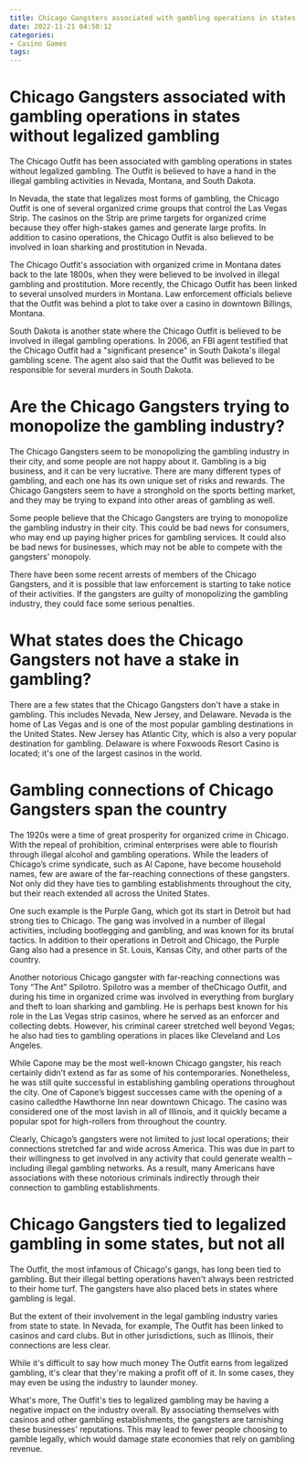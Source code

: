 ```yaml
---
title: Chicago Gangsters associated with gambling operations in states without legalized gambling
date: 2022-11-21 04:50:12
categories:
- Casino Games
tags:
---
```



#  Chicago Gangsters associated with gambling operations in states without legalized gambling

The Chicago Outfit has been associated with gambling operations in states without legalized gambling. The Outfit is believed to have a hand in the illegal gambling activities in Nevada, Montana, and South Dakota.

In Nevada, the state that legalizes most forms of gambling, the Chicago Outfit is one of several organized crime groups that control the Las Vegas Strip. The casinos on the Strip are prime targets for organized crime because they offer high-stakes games and generate large profits. In addition to casino operations, the Chicago Outfit is also believed to be involved in loan sharking and prostitution in Nevada.

The Chicago Outfit's association with organized crime in Montana dates back to the late 1800s, when they were believed to be involved in illegal gambling and prostitution. More recently, the Chicago Outfit has been linked to several unsolved murders in Montana. Law enforcement officials believe that the Outfit was behind a plot to take over a casino in downtown Billings, Montana.

South Dakota is another state where the Chicago Outfit is believed to be involved in illegal gambling operations. In 2006, an FBI agent testified that the Chicago Outfit had a "significant presence" in South Dakota's illegal gambling scene. The agent also said that the Outfit was believed to be responsible for several murders in South Dakota.

#  Are the Chicago Gangsters trying to monopolize the gambling industry?

The Chicago Gangsters seem to be monopolizing the gambling industry in their city, and some people are not happy about it. Gambling is a big business, and it can be very lucrative. There are many different types of gambling, and each one has its own unique set of risks and rewards. The Chicago Gangsters seem to have a stronghold on the sports betting market, and they may be trying to expand into other areas of gambling as well.

Some people believe that the Chicago Gangsters are trying to monopolize the gambling industry in their city. This could be bad news for consumers, who may end up paying higher prices for gambling services. It could also be bad news for businesses, which may not be able to compete with the gangsters’ monopoly.

There have been some recent arrests of members of the Chicago Gangsters, and it is possible that law enforcement is starting to take notice of their activities. If the gangsters are guilty of monopolizing the gambling industry, they could face some serious penalties.

#  What states does the Chicago Gangsters not have a stake in gambling?

There are a few states that the Chicago Gangsters don't have a stake in gambling. This includes Nevada, New Jersey, and Delaware. Nevada is the home of Las Vegas and is one of the most popular gambling destinations in the United States. New Jersey has Atlantic City, which is also a very popular destination for gambling. Delaware is where Foxwoods Resort Casino is located; it's one of the largest casinos in the world.

#  Gambling connections of Chicago Gangsters span the country

The 1920s were a time of great prosperity for organized crime in Chicago. With the repeal of prohibition, criminal enterprises were able to flourish through illegal alcohol and gambling operations. While the leaders of Chicago’s crime syndicate, such as Al Capone, have become household names, few are aware of the far-reaching connections of these gangsters. Not only did they have ties to gambling establishments throughout the city, but their reach extended all across the United States.

One such example is the Purple Gang, which got its start in Detroit but had strong ties to Chicago. The gang was involved in a number of illegal activities, including bootlegging and gambling, and was known for its brutal tactics. In addition to their operations in Detroit and Chicago, the Purple Gang also had a presence in St. Louis, Kansas City, and other parts of the country.

Another notorious Chicago gangster with far-reaching connections was Tony “The Ant” Spilotro. Spilotro was a member of theChicago Outfit, and during his time in organized crime was involved in everything from burglary and theft to loan sharking and gambling. He is perhaps best known for his role in the Las Vegas strip casinos, where he served as an enforcer and collecting debts. However, his criminal career stretched well beyond Vegas; he also had ties to gambling operations in places like Cleveland and Los Angeles.

While Capone may be the most well-known Chicago gangster, his reach certainly didn’t extend as far as some of his contemporaries. Nonetheless, he was still quite successful in establishing gambling operations throughout the city. One of Capone’s biggest successes came with the opening of a casino calledthe Hawthorne Inn near downtown Chicago. The casino was considered one of the most lavish in all of Illinois, and it quickly became a popular spot for high-rollers from throughout the country.

Clearly, Chicago’s gangsters were not limited to just local operations; their connections stretched far and wide across America. This was due in part to their willingness to get involved in any activity that could generate wealth – including illegal gambling networks. As a result, many Americans have associations with these notorious criminals indirectly through their connection to gambling establishments.

#  Chicago Gangsters tied to legalized gambling in some states, but not all

The Outfit, the most infamous of Chicago's gangs, has long been tied to gambling. But their illegal betting operations haven't always been restricted to their home turf. The gangsters have also placed bets in states where gambling is legal.

But the extent of their involvement in the legal gambling industry varies from state to state. In Nevada, for example, The Outfit has been linked to casinos and card clubs. But in other jurisdictions, such as Illinois, their connections are less clear.

While it's difficult to say how much money The Outfit earns from legalized gambling, it's clear that they're making a profit off of it. In some cases, they may even be using the industry to launder money.

What's more, The Outfit's ties to legalized gambling may be having a negative impact on the industry overall. By associating themselves with casinos and other gambling establishments, the gangsters are tarnishing these businesses' reputations. This may lead to fewer people choosing to gamble legally, which would damage state economies that rely on gambling revenue.